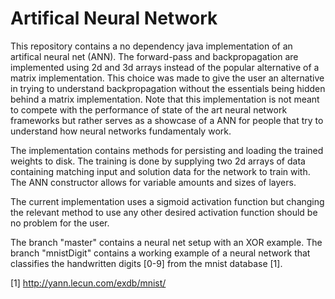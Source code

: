 # Artifical Neural Network

This repository contains a no dependency java implementation of an artifical neural net (ANN). The forward-pass and backpropagation are implemented using 2d and 3d arrays instead of the popular alternative of a matrix implementation.
This choice was made to give the user an alternative in trying to understand backpropagation without the essentials being hidden behind a matrix implementation. 
Note that this implementation is not meant to compete with the performance of state of the art neural network frameworks but rather serves as a showcase of a ANN for people that try to understand how neural networks fundamentaly work.

The implementation contains methods for persisting and loading the trained weights to disk. The training is done by supplying two 2d arrays of data containing matching input and solution data for the network to train with. The ANN constructor allows for variable amounts and sizes of layers.

The current implementation uses a sigmoid activation function but changing the relevant method to use any other desired activation function should be no problem for the user.

The branch "master" contains a neural net setup with an XOR example.
The branch "mnistDigit" contains a working example of a neural network that classifies the handwritten digits [0-9] from the mnist database [1].



[1] http://yann.lecun.com/exdb/mnist/
